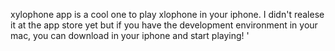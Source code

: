 xylophone app is a cool one to play xlophone in your iphone. I didn't realese it at the app store yet but if you have the development environment in your mac, you can download in your iphone and start playing! '
